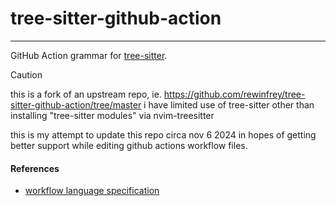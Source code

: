 # tree-sitter-github-action

---

GitHub Action grammar for [tree-sitter](https://github.com/tree-sitter/tree-sitter).

> [!CAUTION]
> this is a fork of an upstream repo, ie. https://github.com/rewinfrey/tree-sitter-github-action/tree/master
> i have limited use of tree-sitter other than installing "tree-sitter modules" via nvim-treesitter
>
> this is my attempt to update this repo circa nov 6 2024 in hopes of getting better support while editing github actions workflow files.

#### References

* [workflow language specification](https://github.com/actions/workflow-parser/blob/master/language.md)
